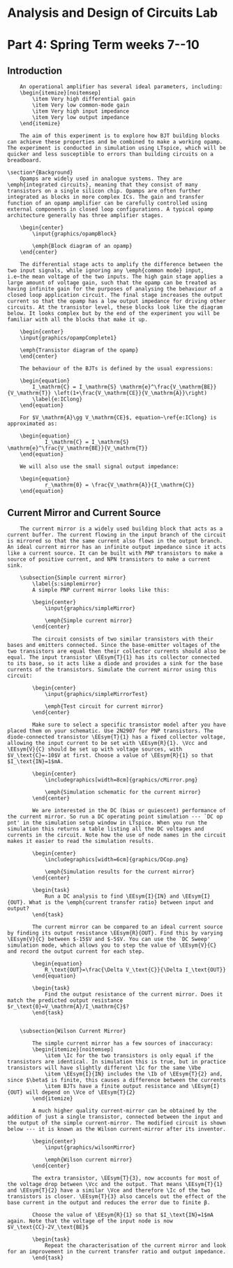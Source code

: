 # Analysis and Design of Circuits Lab
# Part 4: Spring Term weeks 7--10

## Introduction
	
    	An operational amplifier has several ideal parameters, including:
    	\begin{itemize}[noitemsep]
    	    \item Very high differential gain
    	    \item Very low common-mode gain
    	    \item Very high input impedance
    	    \item Very low output impedance
    	\end{itemize}
    	
    	The aim of this experiment is to explore how BJT building blocks can achieve these properties and be combined to make a working opamp. The experiment is conducted in simulation using LTspice, which will be quicker and less susceptible to errors than building circuits on a breadboard.

    \section*{Background}
        Opamps are widely used in analogue systems. They are \emph{integrated circuits}, meaning that they consist of many transistors on a single silicon chip. Opamps are often further integrated as blocks in more complex ICs. The gain and transfer function of an opamp amplifier can be carefully controlled using external components in closed loop configurations. A typical opamp architecture generally has three amplifier stages. 
    
        \begin{center}
            \input{graphics/opampBlock}
            
            \emph{Block diagram of an opamp}
        \end{center}
        
        The differential stage acts to amplify the difference between the two input signals, while ignoring any \emph{common mode} input, i.e~the mean voltage of the two inputs. The high gain stage applies a large amount of voltage gain, such that the opamp can be treated as having infinite gain for the purposes of analysing the behaviour of a closed loop application circuit. The final stage increases the output current so that the opamp has a low output impedance for driving other circuits. At the transistor level, these blocks look like the diagram below. It looks complex but by the end of the experiment you will be familiar with all the blocks that make it up.
    
        \begin{center}
        \input{graphics/opampComplete1}
        
        \emph{Transistor diagram of the opamp}
        \end{center}
        
        The behaviour of the BJTs is defined by the usual expressions:
        
        \begin{equation}
        	I_\mathrm{C} = I_\mathrm{S} \mathrm{e}^\frac{V_\mathrm{BE}}{V_\mathrm{T}} \left(1+\frac{V_\mathrm{CE}}{V_\mathrm{A}}\right)
        	\label{e:IClong}
        \end{equation}
        
        For $V_\mathrm{A}\gg V_\mathrm{CE}$, equation~\ref{e:IClong} is approximated as:
                
        \begin{equation}
        		I_\mathrm{C} = I_\mathrm{S} \mathrm{e}^\frac{V_\mathrm{BE}}{V_\mathrm{T}}
        \end{equation}
        
        We will also use the small signal output impedance:
        
        \begin{equation}
        		r_\mathrm{0} = \frac{V_\mathrm{A}}{I_\mathrm{C}}
        \end{equation}

## Current Mirror and Current Source
    
        The current mirror is a widely used building block that acts as a current buffer. The current flowing in the input branch of the circuit is mirrored so that the same current also flows in the output branch. An ideal current mirror has an infinite output impedance since it acts like a current source. It can be built with PNP transistors to make a source of positive current, and NPN transistors to make a current sink. 
    
        \subsection{Simple current mirror} 
            \label{s:simplemirror}
            A simple PNP current mirror looks like this:
        
            \begin{center}
                \input{graphics/simpleMirror}
                
                \emph{Simple current mirror}
            \end{center}
        
            The circuit consists of two similar transistors with their bases and emitters connected. Since the base-emitter voltages of the two transistors are equal then their collector currents should also be equal. The input transistor \EEsym{T}{1} has its collector connected to its base, so it acts like a diode and provides a sink for the base currents of the transistors. Simulate the current mirror using this circuit:

            \begin{center}
                \input{graphics/simpleMirrorTest}
                
                \emph{Test circuit for current mirror}
            \end{center}
            
            Make sure to select a specific transistor model after you have placed them on your schematic. Use 2N2907 for PNP transistors. The diode-connected transistor \EEsym{T}{1} has a fixed collector voltage, allowing the input current to be set with \EEsym{R}{1}. \Vcc and \EEsym{V}{C} should be set up with voltage sources, with $V_\text{C}=-10$V at first. Choose a value of \EEsym{R}{1} so that $I_\text{IN}=1$mA.
            
            \begin{center}
                \includegraphics[width=8cm]{graphics/cMirror.png}
                
                \emph{Simulation schematic for the current mirror}
            \end{center}
            
            We are interested in the DC (bias or quiescent) performance of the current mirror. So run a DC operating point simulation --- `DC op pnt' in the simulation setup window in LTspice. When you run the simulation this returns a table listing all the DC voltages and currents in the circuit. Note how the use of node names in the circuit makes it easier to read the simulation results.
            
            \begin{center}
                \includegraphics[width=6cm]{graphics/DCop.png}
                
                \emph{Simulation results for the current mirror}
            \end{center}
            
            \begin{task}
                Run a DC analysis to find \EEsym{I}{IN} and \EEsym{I}{OUT}. What is the \emph{current transfer ratio} between input and output?
            \end{task}
            
            The current mirror can be compared to an ideal current source by finding its output resistance \EEsym{R}{OUT}. Find this by varying \EEsym{V}{C} between $-15$V and $-5$V. You can use the `DC Sweep' simulation mode, which allows you to step the value of \EEsym{V}{C} and record the output current for each step.
            
            \begin{equation}
                R_\text{OUT}=\frac{\Delta V_\text{C}}{\Delta I_\text{OUT}}
            \end{equation}
            
            \begin{task}
                Find the output resistance of the current mirror. Does it match the predicted output resistance $r_\text{0}=V_\mathrm{A}/I_\mathrm{C}$?
            \end{task}


        \subsection{Wilson Current Mirror}
            
            The simple current mirror has a few sources of inaccuracy:
            \begin{itemize}[noitemsep]
                \item \Ic for the two transistors is only equal if the transistors are identical. In simulation this is true, but in practice transistors will have slightly different \Ic for the same \Vbe
                \item \EEsym{I}{IN} includes the \Ib of \EEsym{T}{2} and, since $\beta$ is finite, this causes a difference between the currents
                \item BJTs have a finite output resistance and \EEsym{I}{OUT} will depend on \Vce of \EEsym{T}{2}
            \end{itemize}
            
            A much higher quality current-mirror can be obtained by the addition of just a single transistor, connected between the input and the output of the simple current-mirror. The modified circuit is shown below --- it is known as the Wilson current-mirror after its inventor. 

            \begin{center}
                \input{graphics/wilsonMirror}
                
                \emph{Wilson current mirror}
            \end{center}
            
            The extra transistor, \EEsym{T}{3}, now accounts for most of the voltage drop between \Vcc and the output. That means \EEsym{T}{1} and \EEsym{T}{2} have a similar \Vce and therefore \Ic of the two transistors is closer. \EEsym{T}{3} also cancels out the effect of the base current in the output and reduces the error due to finite β.
            
            Choose the value of \EEsym{R}{1} so that $I_\text{IN}=1$mA again. Note that the voltage of the input node is now $V_\text{CC}-2V_\text{BE}$
            
            \begin{task}
                Repeat the characterisation of the current mirror and look for an improvement in the current transfer ratio and output impedance.
            \end{task}